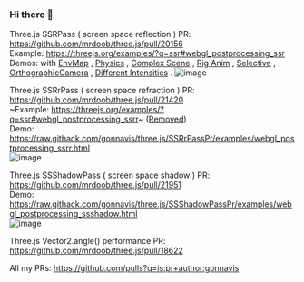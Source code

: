 ### Hi there 👋
<!--
**gonnavis/gonnavis** is a ✨ _special_ ✨ repository because its `README.md` (this file) appears on your GitHub profile.

Here are some ideas to get you started:

- 🔭 I’m currently working on ...
- 🌱 I’m currently learning ...
- 👯 I’m looking to collaborate on ...
- 🤔 I’m looking for help with ...
- 💬 Ask me about ...
- 📫 How to reach me: ...
- 😄 Pronouns: ...
- ⚡ Fun fact: ...
-->

Three.js SSRPass ( screen space reflection ) PR: https://github.com/mrdoob/three.js/pull/20156
<br/>
Example: https://threejs.org/examples/?q=ssr#webgl_postprocessing_ssr
<br/>
Demos: with
[EnvMap](https://raw.githack.com/gonnavis/three.js/SSRPassWithEnvMapShared/examples/webgl_postprocessing_ssr.html)
, [Physics](http://raw.githack.com/gonnavis/three.js/SSRPassExamples/examples/physics_ammo_volume_ssr.html)
, [Complex Scene](http://raw.githack.com/gonnavis/three.js/SSRPassExamples/examples/webgl_animation_keyframes_ssr.html)
, [Rig Anim](http://raw.githack.com/gonnavis/three.js/SSRPassExamples/examples/webgl_shading_physical_ssr.html)
, [Selective](http://raw.githack.com/gonnavis/three.js/SSRPassExamples/examples/webgl_postprocessing_ssr_selective.html)
, [OrthographicCamera](http://raw.githack.com/gonnavis/three.js/SSRPassExamples/examples/webgl_postprocessing_ssr_orthographicCamera.html)
, [Different Intensities](https://github.com/mrdoob/three.js/pull/21487)
.
![image](https://user-images.githubusercontent.com/10785634/103439584-1f035d00-4c79-11eb-8a37-0214b66978f2.png)
<br/>

Three.js SSRrPass ( screen space refraction ) PR: https://github.com/mrdoob/three.js/pull/21420
<br/>
~Example: https://threejs.org/examples/?q=ssr#webgl_postprocessing_ssrr~ ([Removed](https://github.com/mrdoob/three.js/pull/23569))
<br/>
Demo: https://raw.githack.com/gonnavis/three.js/SSRrPassPr/examples/webgl_postprocessing_ssrr.html
<br/>
![image](https://user-images.githubusercontent.com/10785634/113124719-671a2780-9248-11eb-9afa-df3288ddd739.png)
<br/>

Three.js SSShadowPass ( screen space shadow ) PR: https://github.com/mrdoob/three.js/pull/21951
<br/>
Demo: https://raw.githack.com/gonnavis/three.js/SSShadowPassPr/examples/webgl_postprocessing_ssshadow.html
<br/>
![image](https://user-images.githubusercontent.com/10785634/121066577-a17de300-c7fc-11eb-81b5-e38f4bb20153.png)
<br/>

Three.js Vector2.angle() performance PR: https://github.com/mrdoob/three.js/pull/18622
<br/>

All my PRs: https://github.com/pulls?q=is:pr+author:gonnavis

